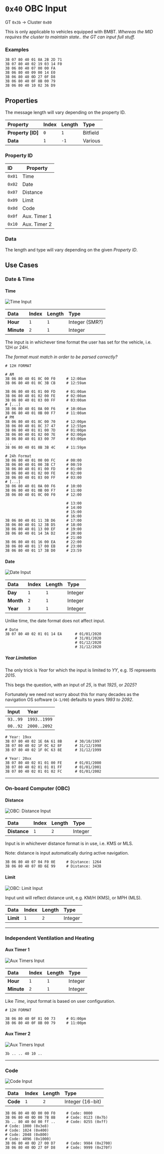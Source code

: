 # `0x40` OBC Input

GT `0x3b` → Cluster `0x80`

This is only applicable to vehicles equipped with BMBT. _Whereas the MID requires the cluster to maintain state.. the GT can input full stuff._

### Examples

    3B 07 80 40 01 8A 2B 2D 71
    3B 07 80 40 02 19 03 14 F0
    3B 06 80 40 07 00 00 FA
    3B 06 80 40 09 00 14 E0
    3B 06 80 40 0D 27 0F D8
    3B 06 80 40 0F 8B 00 79
    3B 06 80 40 10 02 36 D9

## Properties

The message length will vary depending on the property ID.

Property|Index|Length|Type
:-------|:----|:-----|:---
**Property [ID]**|`0`|`1`|Bitfield
**Data**|`1`|`-1`|Various

### Property ID

ID|Property
:--|-------
`0x01`|Time
`0x02`|Date
`0x07`|Distance
`0x09`|Limit
`0x0d`|Code
`0x0f`|Aux. Timer 1
`0x10`|Aux. Timer 2

### Data

The length and type will vary depending on the given *Property ID*.

## Use Cases

### Date & Time

#### Time

![Time Input](obc/obc_timer.jpg)

Data|Index|Length|Type
:---|:----|:-----|:---
**Hour**|`1`|`1`|Integer (SMR?)
**Minute**|`2`|`1`|Integer

The input is in whichever time format the user has set for the vehicle, i.e. 12H or 24H.

_The format must match in order to be parsed correctly?_

    # 12H FORMAT
    
    # AM
    3B 06 80 40 01 0C 00 F0     # 12:00am
    3B 06 80 40 01 0C 3B CB     # 12:59am
    
    3B 06 80 40 01 01 00 FD     # 01:00am
    3B 06 80 40 01 02 00 FE     # 02:00am
    3B 06 80 40 01 03 00 FF     # 03:00am
    # [...]
    3B 06 80 40 01 0A 00 F6     # 10:00am
    3B 06 80 40 01 0B 00 F7     # 11:00am
    # PM
    3B 06 80 40 01 8C 00 70     # 12:00pm
    3B 06 80 40 01 8C 37 47     # 12:55pm
    3B 06 80 40 01 81 00 7D     # 01:00pm
    3B 06 80 40 01 82 00 7E     # 02:00pm
    3B 06 80 40 01 83 00 7F     # 03:00pm
    ...
    3B 06 80 40 01 8B 3B 4C     # 11:59pm

    # 24h Format
    3B 06 80 40 01 00 00 FC     # 00:00
    3B 06 80 40 01 00 3B C7     # 00:59
    3B 06 80 40 01 01 00 FD     # 01:00
    3B 06 80 40 01 02 00 FE     # 02:00
    3B 06 80 40 01 03 00 FF     # 03:00
    # [...]
    3B 06 80 40 01 0A 00 F6     # 10:00
    3B 06 80 40 01 0B 00 F7     # 11:00
    3B 06 80 40 01 0C 00 F0     # 12:00
    
                                # 13:00
                                # 14:00
                                # 15:00
                                # 16:00
    3B 06 80 40 01 11 3B D6     # 17:00
    3B 06 80 40 01 12 3B D5     # 18:00
    3B 06 80 40 01 13 00 EF     # 19:00
    3B 06 80 40 01 14 3A D2     # 20:00
                                # 21:00
    3B 06 80 40 01 16 00 EA     # 22:00
    3B 06 80 40 01 17 00 EB     # 23:00
    3B 06 80 40 01 17 3B D0     # 23:59

#### Date

![Date Input](obc/obc_timer.jpg)

Data|Index|Length|Type
:---|:----|:-----|:---
**Day**|`1`|`1`|Integer
**Month**|`2`|`1`|Integer
**Year**|`3`|`1`|Integer

Unlike time, the date format does not affect input.

    # Date
    3B 07 80 40 02 01 01 14 EA      # 01/01/2020
                                    # 31/01/2020
                                    # 01/12/2020
                                    # 31/12/2020

##### Year Limitation

The only trick is *Year* for which the input is limited to *YY*, e.g. *15* represents *2015*.

This begs the question, with an input of *25*, is that *1925*, or *2025*?

Fortunately we need not worry about this for many decades as the navigation OS software (`4-1/00`) defaults to years *1993 to 2092*.

Input|Year
:----|:----
`93..99`|`1993..1999`
`00..92`|`2000..2092`
    
    # Year: 19xx
    3B 07 80 40 02 1E 0A 61 8B      # 30/10/1997
    3B 07 80 40 02 1F 0C 62 8F      # 31/12/1998
    3B 07 80 40 02 1F 0C 63 8E      # 31/12/1999
    
    # Year: 20xx
    3B 07 80 40 02 01 01 00 FE      # 01/01/2000
    3B 07 80 40 02 01 01 01 FF      # 01/01/2001
    3B 07 80 40 02 01 01 02 FC      # 01/01/2002

---

### On-board Computer (OBC)

#### Distance

![OBC: Distance Input](obc/obc_timer.jpg)

Data|Index|Length|Type
:---|:----|:-----|:---
**Distance**|`1`|`2`|Integer

Input is in whichever distance format is in use, i.e. KMS or MLS.

Note: distance is input automatically during active navigation.

    3B 06 80 40 07 04 F0 0E     # Distance: 1264
    3B 06 80 40 07 0D 6E 99     # Distance: 3438

#### Limit

![OBC: Limit Input](obc/obc_timer.jpg)

Input unit will reflect distance unit, e.g. KM/H (KMS), or MPH (MLS).

Data|Index|Length|Type
:---|:----|:-----|:---
**Limit**|`1`|`2`|Integer

---

### Independent Ventilation and Heating

#### Aux Timer 1

![Aux Timers Input](../ike/obc/auxx.jpg)

Data|Index|Length|Type
:---|:----|:-----|:---
**Hour**|`1`|`1`|Integer
**Minute**|`2`|`1`|Integer

Like *Time*, input format is based on user configuration.
    
    # 12H FORMAT
    
    3B 06 80 40 0F 81 00 73     # 01:00pm
    3B 06 80 40 0F 8B 00 79     # 11:00pm

#### Aux Timer 2

![Aux Timers Input](obc/code.jpg)

    3b .. .. 40 10 ..

---

### Code

![Code Input](../ike/obc/code.jpg)

Data|Index|Length|Type
:---|:----|:-----|:---
**Code**|`1`|`2`|Integer (16-bit)
    
    3B 06 80 40 0D 00 00 F0     # Code: 0000
    3B 06 80 40 0D 00 7B 8B     # Code: 0123 (0x7b)
    3b .. 80 40 0d 00 ff ..     # Code: 0255 (0xff)
    # Code: 1000 (0x3e8)
    # Code: 1024 (0x400)
    # Code: 2048 (0x800)
    # Code: 4096 (0x1000)
    3B 06 80 40 0D 27 00 D7     # Code: 9984 (0x2700)
    3B 06 80 40 0D 27 0F D8     # Code: 9999 (0x270f)